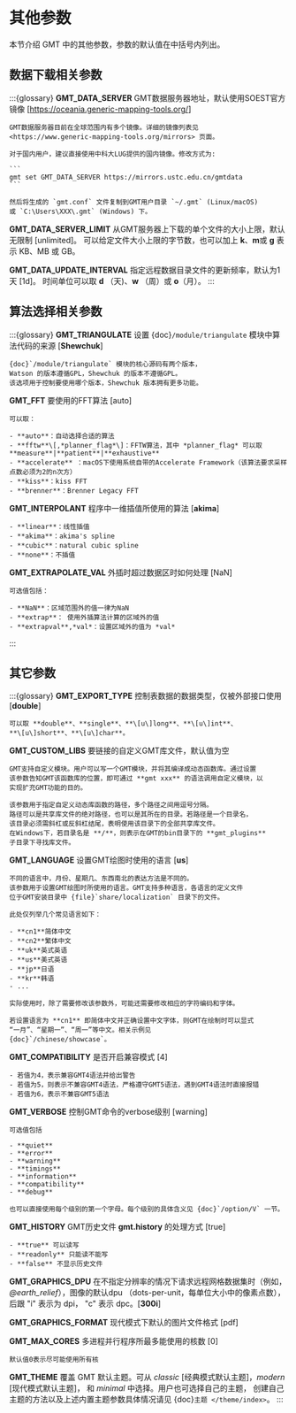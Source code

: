 # 其他参数

本节介绍 GMT 中的其他参数，参数的默认值在中括号内列出。

## 数据下载相关参数

:::{glossary}
**GMT_DATA_SERVER**
    GMT数据服务器地址，默认使用SOEST官方镜像 \[<https://oceania.generic-mapping-tools.org/>\]

    GMT数据服务器目前在全球范围内有多个镜像。详细的镜像列表见
    <https://www.generic-mapping-tools.org/mirrors> 页面。

    对于国内用户，建议直接使用中科大LUG提供的国内镜像。修改方式为:

    ```
    gmt set GMT_DATA_SERVER https://mirrors.ustc.edu.cn/gmtdata
    ```

    然后将生成的 `gmt.conf` 文件复制到GMT用户目录 `~/.gmt` (Linux/macOS)
    或 `C:\Users\XXX\.gmt` (Windows) 下。

**GMT_DATA_SERVER_LIMIT**
    从GMT服务器上下载的单个文件的大小上限，默认无限制 \[unlimited\]。
    可以给定文件大小上限的字节数，也可以加上 **k**、**m**或 **g** 表示 KB、MB 或 GB。

**GMT_DATA_UPDATE_INTERVAL**
    指定远程数据目录文件的更新频率，默认为1天 \[1d\]。
    时间单位可以取 **d** （天)、**w** （周）或 **o**（月）。
:::

## 算法选择相关参数

:::{glossary}
**GMT_TRIANGULATE**
    设置 {doc}`/module/triangulate` 模块中算法代码的来源 [**Shewchuk**]

    {doc}`/module/triangulate` 模块的核心源码有两个版本，
    Watson 的版本遵循GPL，Shewchuk 的版本不遵循GPL。
    该选项用于控制要使用哪个版本，Shewchuk 版本拥有更多功能。

**GMT_FFT**
    要使用的FFT算法 \[auto\]

    可以取：

    - **auto**：自动选择合适的算法
    - **fftw**\[,*planner_flag*\]：FFTW算法，其中 *planner_flag* 可以取 **measure**|**patient**|**exhaustive**
    - **accelerate** ：macOS下使用系统自带的Accelerate Framework（该算法要求采样点数必须为2的n次方）
    - **kiss**：kiss FFT
    - **brenner**：Brenner Legacy FFT

**GMT_INTERPOLANT**
    程序中一维插值所使用的算法 \[**akima**\]

    - **linear**：线性插值
    - **akima**：akima's spline
    - **cubic**：natural cubic spline
    - **none**：不插值

**GMT_EXTRAPOLATE_VAL**
    外插时超过数据区时如何处理 \[NaN\]

    可选值包括：

    - **NaN**：区域范围外的值一律为NaN
    - **extrap**： 使用外插算法计算的区域外的值
    - **extrapval**,*val*：设置区域外的值为 *val*
:::

## 其它参数

:::{glossary}
**GMT_EXPORT_TYPE**
    控制表数据的数据类型，仅被外部接口使用 \[**double**\]

    可以取 **double**、**single**、**\[u\]long**、**\[u\]int**、
    **\[u\]short**、**\[u\]char**。

**GMT_CUSTOM_LIBS**
    要链接的自定义GMT库文件，默认值为空

    GMT支持自定义模块。用户可以写一个GMT模块，并将其编译成动态函数库。通过设置
    该参数告知GMT该函数库的位置，即可通过 **gmt xxx** 的语法调用自定义模块，以
    实现扩充GMT功能的目的。

    该参数用于指定自定义动态库函数的路径，多个路径之间用逗号分隔。
    路径可以是共享库文件的绝对路径，也可以是其所在的目录。若路径是一个目录名，
    该目录必须需斜杠或反斜杠结尾，表明使用该目录下的全部共享库文件。
    在Windows下，若目录名是 **/**，则表示在GMT的bin目录下的 **gmt_plugins**
    子目录下寻找库文件。

**GMT_LANGUAGE**
    设置GMT绘图时使用的语言 \[**us**\]

    不同的语言中，月份、星期几、东西南北的表达方法是不同的。
    该参数用于设置GMT绘图时所使用的语言。GMT支持多种语言，各语言的定义文件
    位于GMT安装目录中 {file}`share/localization` 目录下的文件。

    此处仅列举几个常见语言如下：

    - **cn1**简体中文
    - **cn2**繁体中文
    - **uk**英式英语
    - **us**美式英语
    - **jp**日语
    - **kr**韩语
    - ...

    实际使用时，除了需要修改该参数外，可能还需要修改相应的字符编码和字体。

    若设置语言为 **cn1** 即简体中文并正确设置中文字体，则GMT在绘制时可以显式
    “一月”、“星期一”、“周一”等中文。相关示例见
    {doc}`/chinese/showcase`。

**GMT_COMPATIBILITY**
    是否开启兼容模式 \[4\]

    - 若值为4，表示兼容GMT4语法并给出警告
    - 若值为5，则表示不兼容GMT4语法，严格遵守GMT5语法，遇到GMT4语法时直接报错
    - 若值为6，表示不兼容GMT5语法

**GMT_VERBOSE**
    控制GMT命令的verbose级别 \[warning\]

    可选值包括

    - **quiet**
    - **error**
    - **warning**
    - **timings**
    - **information**
    - **compatibility**
    - **debug**

    也可以直接使用每个级别的第一个字母。每个级别的具体含义见 {doc}`/option/V` 一节。

**GMT_HISTORY**
    GMT历史文件 **gmt.history** 的处理方式 \[true\]

    - **true** 可以读写
    - **readonly** 只能读不能写
    - **false** 不显示历史文件

**GMT_GRAPHICS_DPU**
    在不指定分辨率的情况下请求远程网格数据集时（例如，*@earth_relief*），图像的默认dpu
    （dots-per-unit，每单位大小中的像素点数），后跟 "i" 表示为 dpi， "c" 表示 dpc。[**300i**]

**GMT_GRAPHICS_FORMAT**
    现代模式下默认的图片文件格式 \[pdf\]

**GMT_MAX_CORES**
    多进程并行程序所最多能使用的核数 \[0\]

    默认值0表示尽可能使用所有核

**GMT_THEME**
    覆盖 GMT 默认主题。可从 *classic* [经典模式默认主题]，*modern* [现代模式默认主题]，
    和 *minimal* 中选择。用户也可选择自己的主题，
    创建自己主题的方法以及上述内置主题参数具体情况请见 {doc}`主题 </theme/index>`。
:::
